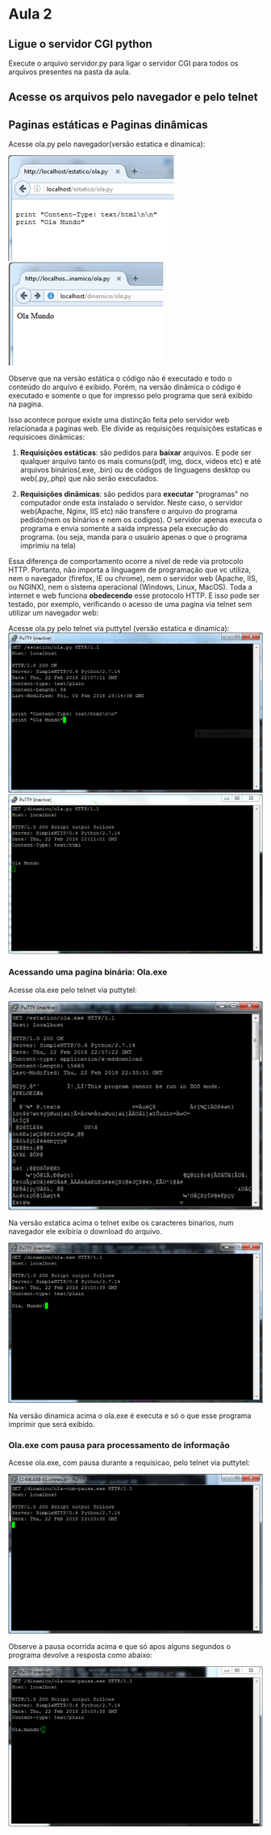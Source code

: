# Aula 2

## Ligue o servidor CGI python

Execute o arquivo servidor.py para ligar o servidor CGI para todos os arquivos presentes na pasta da aula.

## Acesse os arquivos pelo navegador e pelo telnet

## Paginas estáticas e Paginas dinâmicas
Acesse ola.py pelo navegador(versão estatica e dinamica):

![firefox ola.py estatico](/aulas/img/putty-3.PNG)
![firefox ola.py dinamico](/aulas/img/putty-4.PNG)

Observe que na versão estática o código não é executado e todo o conteúdo do arquivo é exibido.
Porém, na versão dinâmica o código é executado e somente o que for impresso pelo programa que será exibido na pagina.

Isso acontece porque existe uma distinção feita pelo servidor web relacionada a paginas web. Ele divide as requisições requisições estaticas e requisicoes dinâmicas:

1. **Requisições estáticas**: são pedidos para **baixar** arquivos. E pode ser qualquer arquivo tanto os mais comuns(pdf, img, docx, videos etc) e até arquivos binários(.exe, .bin) ou de códigos de linguagens desktop ou web(.py,.php) que não  serão executados.

2. **Requisições dinãmicas**: são pedidos para **executar** "programas" no computador onde esta instalado o servidor. Neste caso, o servidor web(Apache, Nginx, IIS etc) não transfere o arquivo do programa pedido(nem os binários e nem os codigos). O servidor apenas executa o programa e envia somente a saída impressa pela execução do programa. (ou seja, manda para o usuário apenas o que o programa imprimiu na tela)

Essa diferença de comportamento ocorre a nível de rede via protocolo HTTP. Portanto, não importa a linguagem de programação que vc utiliza, nem o navegador (firefox, IE ou chrome), nem o servidor web (Apache, IIS, ou NGINX), nem o sistema operacional (Windows, Linux, MacOS). Toda a internet e web funciona **obedecendo** esse protocolo HTTP. E isso pode ser testado, por exemplo,  verificando o acesso de uma pagina via telnet sem utilizar um navegador web:

Acesse ola.py pelo telnet via puttytel (versão estatica e dinamica):
![putty ola.py estatico](/aulas/img/putty-1.PNG)
![putty ola.py dinamico](/aulas/img/putty-2.PNG)

### Acessando uma pagina binária: Ola.exe
Acesse ola.exe pelo telnet via puttytel:

![a](/aulas/img/putty-5.PNG)

Na versão estatica acima o telnet exibe os caracteres binarios, num navegador ele exibiria o download do arquivo.

![a](/aulas/img/putty-6.PNG)

Na versão dinamica acima o ola.exe é executa e só o que esse programa imprimir que será exibido.

### Ola.exe com pausa para processamento de informação

Acesse ola.exe, com pausa durante a requisicao,  pelo telnet via puttytel:

![a](/aulas/img/putty-7.PNG)

Observe a pausa ocorrida acima e que só apos alguns segundos o programa devolve a resposta como abaixo:

![a](/aulas/img/putty-8.PNG)


